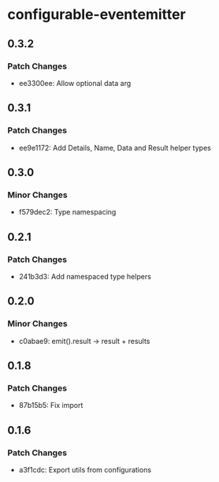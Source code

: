 # configurable-eventemitter

## 0.3.2

### Patch Changes

- ee3300ee: Allow optional data arg

## 0.3.1

### Patch Changes

- ee9e1172: Add Details, Name, Data and Result helper types

## 0.3.0

### Minor Changes

- f579dec2: Type namespacing

## 0.2.1

### Patch Changes

- 241b3d3: Add namespaced type helpers

## 0.2.0

### Minor Changes

- c0abae9: emit().result -> result + results

## 0.1.8

### Patch Changes

- 87b15b5: Fix import

## 0.1.6

### Patch Changes

- a3f1cdc: Export utils from configurations
